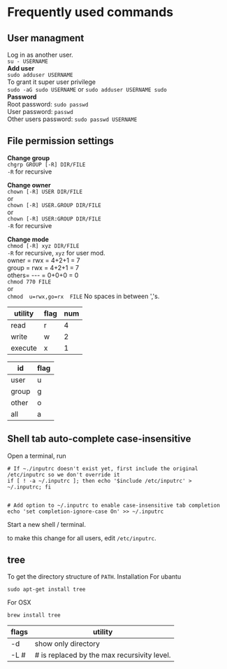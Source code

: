 # Frequently used commands

## **User managment**
Log in as another user.  
`su - USERNAME`  
**Add user**  
`sudo adduser USERNAME`  
To grant it super user privilege  
`sudo -aG sudo USERNAME` or `sudo adduser USERNAME sudo`  
**Password**  
Root password: `sudo passwd`  
User password: `passwd`  
Other users password: `sudo passwd USERNAME`

## **File permission settings**

**Change group**  
```chgrp GROUP [-R] DIR/FILE```  
`-R` for recursive

**Change owner**  
```chown [-R] USER DIR/FILE```  
or  
```chown [-R] USER.GROUP DIR/FILE```  
or  
```chown [-R] USER:GROUP DIR/FILE```  
`-R` for recursive  

**Change mode**  
```chmod [-R] xyz DIR/FILE```  
`-R` for recursive, `xyz` for user mod.  
owner = rwx = 4+2+1 = 7  
group = rwx = 4+2+1 = 7  
others= --- = 0+0+0 = 0  
```chmod 770 FILE```  
or  
```chmod  u=rwx,go=rx  FILE``` No spaces in between ','s.

utility|flag|num|
-------|----|--|
read|r|4
write|w|2
execute|x|1

id|flag
--|--
user|u
group|g
other|o
all|a

## **Shell tab auto-complete case-insensitive**  
Open a terminal, run
```shell
# If ~./inputrc doesn't exist yet, first include the original /etc/inputrc so we don't override it
if [ ! -a ~/.inputrc ]; then echo '$include /etc/inputrc' > ~/.inputrc; fi


# Add option to ~/.inputrc to enable case-insensitive tab completion
echo 'set completion-ignore-case On' >> ~/.inputrc
```
Start a new shell / terminal.

to make this change for all users, edit `/etc/inputrc`.



## **tree**
To get the directory structure of `PATH`.
Installation
For ubantu
```shell
sudo apt-get install tree
```
For OSX
```shell
brew install tree
```
flags|utility
-----|-------
-d|show only directory
-L #|# is replaced by the max recursivity level.
